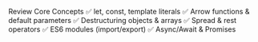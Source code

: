 Review Core Concepts
✅ let, const, template literals
✅ Arrow functions & default parameters
✅ Destructuring objects & arrays
✅ Spread & rest operators
✅ ES6 modules (import/export)
✅ Async/Await & Promises
